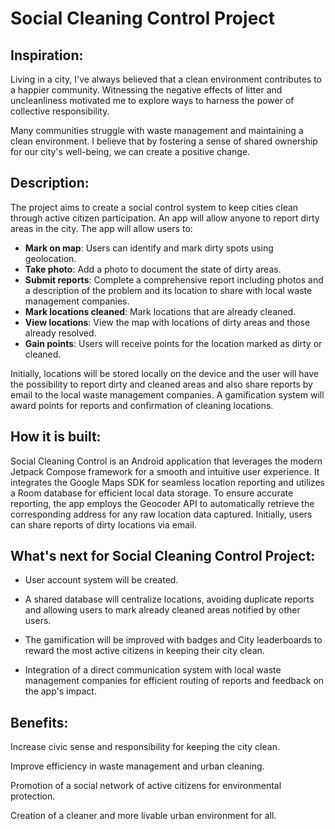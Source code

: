 # Social Cleaning Control Project


## Inspiration:

Living in a city, I've always believed that a clean environment contributes to a happier community. Witnessing the negative effects of litter and uncleanliness motivated me to explore ways to harness the power of collective responsibility.

Many communities struggle with waste management and maintaining a clean environment.  I believe that by fostering a sense of shared ownership for our city's well-being, we can create a positive change. 


##  Description:

The project aims to create a social control system to keep cities clean through active citizen participation. An app will allow anyone to report dirty areas in the city. The app will allow users to:



* **Mark on map**: Users can identify and mark dirty spots using geolocation.
* **Take photo**: Add a photo to document the state of dirty areas.
* **Submit reports**: Complete a comprehensive report including photos and a description of the problem and its location to share with local waste management companies.
* **Mark locations cleaned**: Mark locations that are already cleaned.
* **View locations**: View the map with locations of dirty areas and those already resolved.
* **Gain points**: Users will receive points for the location marked as dirty or cleaned.

Initially, locations will be stored locally on the device and the user will have the possibility to report dirty and cleaned areas and also share reports by email to the local waste management companies. A gamification system will award points for reports and confirmation of cleaning locations.


##  How it is built:

Social Cleaning Control is an Android application that leverages the modern Jetpack Compose framework for a smooth and intuitive user experience. It integrates the Google Maps SDK for seamless location reporting and utilizes a Room database for efficient local data storage. To ensure accurate reporting, the app employs the Geocoder API to automatically retrieve the corresponding address for any raw location data captured. Initially, users can share reports of dirty locations via email.


## What's next for Social Cleaning Control Project:

- User account system will be created. 

- A shared database will centralize locations, avoiding duplicate reports and allowing users to mark already cleaned areas notified by other users.

- The gamification will be improved with badges and City leaderboards to reward the most active citizens in keeping their city clean.
- Integration of a direct communication system with local waste management companies for efficient routing of reports and feedback on the app's impact.


## Benefits:

Increase civic sense and responsibility for keeping the city clean.

Improve efficiency in waste management and urban cleaning.

Promotion of a social network of active citizens for environmental protection.

Creation of a cleaner and more livable urban environment for all.
